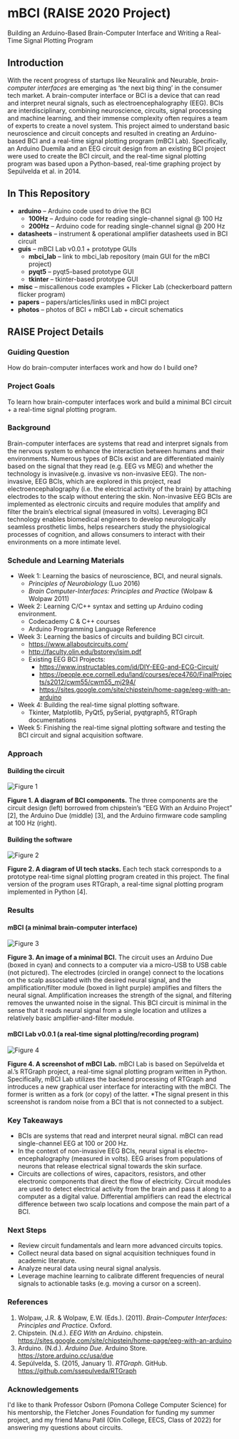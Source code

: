 # mBCI (RAISE 2020 Project)

Building an Arduino-Based Brain-Computer Interface and Writing a Real-Time Signal Plotting Program

## Introduction

With the recent progress of startups like Neuralink and Neurable, *brain-computer interfaces* are emerging as ‘the next big thing’ in the consumer tech market. A brain-computer interface or BCI is a device that can read and interpret neural signals, such as electroencephalography (EEG). BCIs are interdisciplinary, combining neuroscience, circuits, signal processing and machine learning, and their immense complexity often requires a team of experts to create a novel system. This project aimed to understand basic neuroscience and circuit concepts and resulted in creating an Arduino-based BCI and a real-time signal plotting program (mBCI Lab). Specifically, an Arduino Duemila and an EEG circuit design from an existing BCI project were used to create the BCI circuit, and the real-time signal plotting program was based upon a Python-based, real-time graphing project by Sepúlvelda et al. in 2014. 



## In This Repository

- **arduino** – Arduino code used to drive the BCI
  - **100Hz** – Arduino code for reading single-channel signal @ 100 Hz
  - **200Hz** – Arduino code for reading single-channel signal @ 200 Hz
- **datasheets** – instrument & operational amplifier datasheets used in BCI circuit
- **guis** – mBCI Lab v0.0.1 + prototype GUIs
  - **mbci_lab** – link to mbci_lab repository (main GUI for the mBCI project)
  - **pyqt5** – pyqt5-based prototype GUI
  - **tkinter** – tkinter-based prototype GUI
- **misc** – miscallenous code examples + Flicker Lab (checkerboard pattern flicker program)
- **papers** – papers/articles/links used in mBCI project
- **photos** – photos of BCI + mBCI Lab + circuit schematics



## RAISE Project Details

### Guiding Question

How do brain-computer interfaces work and how do I build one?

### Project Goals

To learn how brain-computer interfaces work and build a minimal BCI circuit + a real-time signal plotting program.

### Background

Brain-computer interfaces are systems that read and interpret signals from the nervous system to enhance the interaction between humans and their environments. Numerous types of BCIs exist and are differentiated mainly based on the signal that they read (e.g. EEG vs MEG) and whether the technology is invasive(e.g. invasive vs non-invasive EEG). The non-invasive, EEG BCIs, which are explored in this project, read electroencephalography (i.e. the electrical activity of the brain) by attaching electrodes to the scalp without entering the skin. Non-invasive EEG BCIs are implemented as electronic circuits and require modules that amplify and filter the brain’s electrical signal (measured in volts). Leveraging BCI technology enables biomedical engineers to develop neurologically seamless prosthetic limbs, helps researchers study the physiological processes of cognition, and allows consumers to interact with their environments on a more intimate level.

### Schedule and Learning Materials

- Week 1: Learning the basics of neuroscience, BCI, and neural signals.
  - *Principles of Neurobiology* (Luo 2016)
  - *Brain Computer-Interfaces: Principles and Practice* (Wolpaw & Wolpaw 2011)
- Week 2: Learning C/C++ syntax and setting up Arduino coding environment.
  - Codecademy C & C++ courses
  - Arduino Programming Language Reference
- Week 3: Learning the basics of circuits and building BCI circuit.
  - https://www.allaboutcircuits.com/
  - http://faculty.olin.edu/bstorey/isim.pdf
  - Existing EEG BCI Projects:
    - https://www.instructables.com/id/DIY-EEG-and-ECG-Circuit/
    - https://people.ece.cornell.edu/land/courses/ece4760/FinalProjects/s2012/cwm55/cwm55_mj294/
    - https://sites.google.com/site/chipstein/home-page/eeg-with-an-arduino
- Week 4: Building the real-time signal plotting software.
  - Tkinter, Matplotlib, PyQt5, pySerial, pyqtgraph5, RTGraph documentations
- Week 5: Finishing the real-time signal plotting software and testing the BCI circuit and signal acquisition software.

### Approach

#### Building the circuit

![Figure 1](photos/figures/fig1.png)

**Figure 1. A diagram of BCI components.** The three components are the circuit design (left) borrowed from chipstein’s “EEG With an Arduino Project” [2], the Arduino Due (middle) [3], and the Arduino firmware code sampling at 100 Hz (right).

#### Building the software

![Figure 2](photos/figures/fig2.png)

**Figure 2. A diagram of UI tech stacks.** Each tech stack corresponds to a prototype real-time signal plotting program created in this project. The final version of the program uses RTGraph, a real-time signal plotting program implemented in Python [4].

### Results

#### mBCI (a minimal brain-computer interface)

![Figure 3](photos/figures/fig3.png)

**Figure 3. An image of a minimal BCI.** The circuit uses an Arduino Due (boxed in cyan) and connects to a computer via a micro-USB to USB cable (not pictured). The electrodes (circled in orange) connect to the locations on the scalp associated with the desired neural signal, and the amplification/filter module (boxed in light purple) amplifies and filters the neural signal. Amplification increases the strength of the signal, and filtering removes the unwanted noise in the signal. This BCI circuit is minimal in the sense that it reads neural signal from a single location and utilizes a relatively basic amplifier-and-filter module.

#### mBCI Lab v0.0.1 (a real-time signal plotting/recording program)

![Figure 4](photos/figures/fig4.png)

**Figure 4. A screenshot of** **mBCI** **Lab.** mBCI Lab is based on Sepúlvelda et al.’s RTGraph project, a real-time signal plotting program written in Python. Specifically, mBCI Lab utilizes the backend processing of RTGraph and introduces a new graphical user interface for interacting with the mBCI. The former is written as a fork (or copy) of the latter. *The signal present in this screenshot is random noise from a BCI that is not connected to a subject.

### Key Takeaways

- BCIs are systems that read and interpret neural signal. mBCI can read single-channel EEG at 100 or 200 Hz.
- In the context of non-invasive EEG BCIs, neural signal is electro-encephalography (measured in volts). EEG arises from populations of neurons that release electrical signal towards the skin surface.
- Circuits are collections of wires, capacitors, resistors, and other electronic components that direct the flow of electricity. Circuit modules are used to detect electrical activity from the brain and pass it along to a computer as a digital value. Differential amplifiers can read the electrical difference between two scalp locations and compose the main part of a BCI.

### Next Steps

- Review circuit fundamentals and learn more advanced circuits topics.
- Collect neural data based on signal acquisition techniques found in academic literature.
- Analyze neural data using neural signal analysis.
- Leverage machine learning to calibrate different frequencies of neural signals to actionable tasks (e.g. moving a cursor on a screen).

### References

1. Wolpaw, J.R. & Wolpaw, E.W. (Eds.). (2011). *Brain-Computer Interfaces: Principles and Practice*. Oxford. 
2. Chipstein. (N.d.). *EEG With an Arduino*. chipstein. https://sites.google.com/site/chipstein/home-page/eeg-with-an-arduino
3. Arduino. (N.d.). *Arduino Due*. Arduino Store. https://store.arduino.cc/usa/due
4. Sepúlvelda, S. (2015, January 1). *RTGraph*. GitHub. https://github.com/ssepulveda/RTGraph

### Acknowledgements

I'd like to thank Professor Osborn (Pomona College Computer Science) for his mentorship, the Fletcher Jones Foundation for funding my summer project, and my friend Manu Patil (Olin College, EECS, Class of 2022) for answering my questions about circuits.
